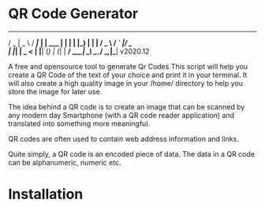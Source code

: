 # QR Code Generator

  ___  ____     ____          _      
 / _ \|  _ \   / ___|___   __| | ___ 
| | | | |_) | | |   / _ \ / _` |/ _ \
| |_| |  _ <  | |__| (_) | (_| |  __/
 \__\_\_| \_\  \____\___/ \__,_|\___| v2020.12
                                     
A free and opensource tool to generate Qr Codes
This script will help you create a QR Code of the text of your choice and print it in your terminal. It will also create a high quality image in your /home/<username> directory to help you store the image for later use.

The idea behind a QR code is to create an image that can be scanned by any modern day Smartphone (with a QR code reader application) and translated into something more meaningful. 

QR codes are often used to contain web address information and links.

Quite simply, a QR code is an encoded piece of data. The data in a QR code can be alphanumeric, numeric etc.


# Installation
